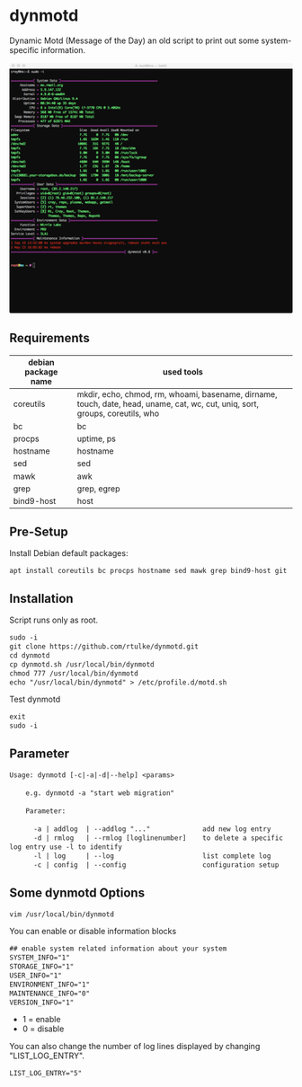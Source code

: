 # dynmotd
Dynamic Motd (Message of the Day) an old script to print out some system-specific information.


![Example](/data/dynmotd.png)


Requirements
------------

|debian package name  |used tools            |
|---------------------|----------------------|
|coreutils|mkdir, echo, chmod, rm, whoami, basename, dirname, touch, date, head, uname, cat, wc, cut, uniq, sort, groups, coreutils, who|
|bc|bc|
|procps|uptime, ps|
|hostname|hostname|
|sed|sed|
|mawk|awk|
|grep|grep, egrep|
|bind9-host|host|

Pre-Setup
---------

Install Debian default packages:

~~~
apt install coreutils bc procps hostname sed mawk grep bind9-host git
~~~

Installation
------------

Script runs only as root.

~~~
sudo -i
git clone https://github.com/rtulke/dynmotd.git
cd dynmotd
cp dynmotd.sh /usr/local/bin/dynmotd
chmod 777 /usr/local/bin/dynmotd
echo "/usr/local/bin/dynmotd" > /etc/profile.d/motd.sh
~~~

Test dynmotd

~~~
exit
sudo -i
~~~

Parameter 
---------

~~~
Usage: dynmotd [-c|-a|-d|--help] <params>

    e.g. dynmotd -a "start web migration"

    Parameter:

      -a | addlog  | --addlog "..."             add new log entry
      -d | rmlog   | --rmlog [loglinenumber]    to delete a specific log entry use -l to identify
      -l | log     | --log                      list complete log
      -c | config  | --config                   configuration setup
~~~

Some dynmotd Options
--------------------

~~~
vim /usr/local/bin/dynmotd
~~~

You can enable or disable information blocks 

~~~
## enable system related information about your system
SYSTEM_INFO="1"
STORAGE_INFO="1"
USER_INFO="1"
ENVIRONMENT_INFO="1"
MAINTENANCE_INFO="0"
VERSION_INFO="1"
~~~

 * 1 = enable
 * 0 = disable

You can also change the number of log lines displayed by changing "LIST_LOG_ENTRY".

~~~
LIST_LOG_ENTRY="5"
~~~
